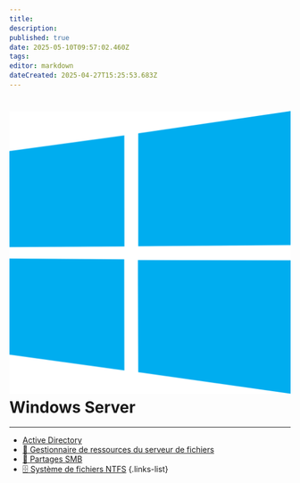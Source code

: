 ```yaml
---
title: 
description: 
published: true
date: 2025-05-10T09:57:02.460Z
tags: 
editor: markdown
dateCreated: 2025-04-27T15:25:53.683Z
---
```


# ![microsoft-windows.svg](/icons/microsoft-windows.svg) Windows Server

---



- [ <i class="fa fa-server"></i> Active Directory](/Windows-Server/Active_Directory)
- [📁 Gestionnaire de ressources du serveur de fichiers](/Windows-Server/Gestionnaire-ressources-serveur-fichiers)
- [🔗 Partages SMB](/Windows-Server/SMB)
- [🗄️ Système de fichiers NTFS](/Windows-Server/Systeme-fichiers)
{.links-list}

